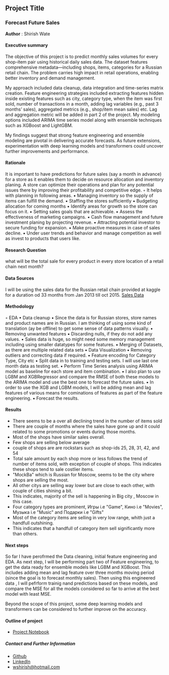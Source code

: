 ## Project Title
### Forecast Future Sales
**Author** : Shirish Wate

#### Executive summary

The objective of this project is to predict monthly sales volumes for every shop-item pair using historical daily sales data. The dataset features comprehensive metadata—including shops, items, categories for a Russian retail chain. The problem carries high impact in retail operations, enabling better inventory and demand management.

My approach included data cleanup, data integration and time-series matrix creation. Feature engineering strategies included extracting features hidden inside existing features such as city, category type, when the item was first sold, number of transactions in a month, adding lag variables (e.g., past 3 months’ sales), aggregated metrics (e.g., shop/item mean sales) etc. Lag and aggregation metric will be added in part 2 of the project. My modeling options included ARIMA time series model along with ensemble techniques such as XGBoost and LightGBM.

My findings suggest that strong feature engineering and ensemble modeling are pivotal in delivering accurate forecasts. As future extensions, experimentation with deep learning models and transformers could uncover further improvements and performance.

#### Rationale

It is important to have predictions for future sales (say a month in advance) for a store as it enables them to decide on resource allocation and inventory planing. A store can optimize their operations and plan for any potential issues there by improving their profitability and competitive edge.
	◦	It helps with planning in following areas.
    	▪	Managing inventory so the supply of items can fulfill the demand.
    	▪	Staffing the stores sufficiently
    	▪	Budgeting allocation for coming months
    	▪	Identify areas for growth so the store can focus on it.
    	▪	Setting sales goals that are achievable.
    	▪	Assess the effectiveness of marketing campaigns.
    	▪	Cash flow management and future investment planing by projecting revenue.
    	▪	Attracting potential investor to secure funding for expansion.
    	▪	Make proactive measures in case of sales decline.
    	▪	Under user trends and behavior and manage competition as well as invest to products that users like.

#### Research Question

what will be the total sale for every product in every store location of a retail chain next month?

#### Data Sources

I will be using the sales data for the Russian retail chain provided at kaggle for a duration od 33 months from Jan 2013 till oct 2015.
[Sales Data](https://www.kaggle.com/competitions/competitive-data-science-predict-future-sales/data)

#### Methodology

◦	EDA
	▪	Data cleanup
	▪	Since the data is for Russian stores, store names and product names are in Russian. I am thinking of using some kind of translation (ay be offline) to get some sense of data patterns visually.
	▪	Removing unwanted features
	▪	Discarding nulls, if they do not add any values.
	▪	Sales data is huge, so might need some memory management  including using smaller datatypes for some features.
	▪	Merging of Datasets, as there are multiple related data sets
	▪	Data Visualization
	▪	Removing outliers and correcting data if required.
	▪	Feature encoding for Category Type, City etc
	▪	Split data in to training and testing sets. I will use last one month data as testing set.
	▪	Perform Time Series analysis using ARIMA model as baseline for each store and item combination.
    ▪   I also plan to use LGBM and XGBRegressor and compare the RMSE of both these models to the ARIMA model and use the best one to forecast the  future sales. 
    ▪   In order to use the XGB and LGBM models, I will be adding mean and lag features of various means for cominations of features as part of the feature engineering. 
	▪	Forecast the results.

#### Results

* There seems to be a over all declining trend in the number of items sold
* There are couple of months where the sales have gone up and it could related to some promotions or events during those months.
* Most of the shops have similar sales overall.
* Few shops are selling below average
* couple of shops are are rockstars such as shop-ids 25, 28, 31, 42, and 54
* Total sale amount by each shop more or less follows the trend of number of items sold, with exception of couple of shops. This indicates these shops tend to sale costlier items.
* "MockBa" which is Russian for Moscow, seems to be the city where shops are selling the most.
* All other citys are selling way lower but are close to each other, with couple of cities shining a bit.
* This indicates, majority of the sell is happening in Big city , Moscow in this case.
* Four category types are prominent, Игры i.e "Game", Кино i.e "Movies", Музыка i.e "Music" and Подарки i.e "Gifts"
* Most of the category items are selling in very low range, whith just a handfull outshining.
* This indicates that a handfull of category item sell significantly more than others.
#### Next steps

So far I have perofrmed the Data cleaning, initial feature engineering and EDA. As next step, I will be performing part two of Feature engineering, to get the data ready for ensemble models like LGBM and XGBoost. This includes adding mean and lag feature over three months moving period (since the goal is to forecast monthly sales). Then using this engineered data , I will pefrform trainig nand predictions based on these models, and compare the MSE for all the models considered so far to arrive at the best model with least MSE.

Beyond the scope of this project, some deep learning models and transformers can be considered to further improve on the accuracy.

#### Outline of project

- [Project Notebook](https://github.com/shirishswate/CapstoneProject-StoreSalesForecast/blob/main/project.ipynb)



##### Contact and Further Information

- [Github](https://github.com/shirishswate)
- [LinkedIn](https://www.linkedin.com/in/shirishwate/)
- [wshirish@hotmail.com](mailto:wshirish@hotmail.com)
